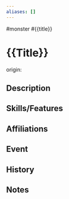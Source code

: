 ```yaml
---
aliases: []
---
```

#monster
#{{title}}
# {{Title}}
origin:

## Description
## Skills/Features
## Affiliations
## Event
## History
## Notes